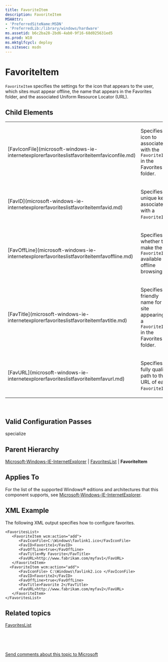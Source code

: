```yaml
---
title: FavoriteItem
description: FavoriteItem
MSHAttr:
- 'PreferredSiteName:MSDN'
- 'PreferredLib:/library/windows/hardware'
ms.assetid: b6c2ba28-2bd6-4ab0-9f16-68d025631ed5
ms.prod: W10
ms.mktglfcycl: deploy
ms.sitesec: msdn
---
```


# FavoriteItem


`FavoriteItem` specifies the settings for the icon that appears to the user, which sites must appear offline, the name that appears in the Favorites folder, and the associated Uniform Resource Locator (URL).

## Child Elements


<table>
<colgroup>
<col width="50%" />
<col width="50%" />
</colgroup>
<tbody>
<tr class="odd">
<td><p>[FavIconFile](microsoft-windows-ie-internetexplorerfavoriteslistfavoriteitemfaviconfile.md)</p></td>
<td><p>Specifies the icon to associate with the <code>FavoriteItem</code> in the Favorites folder.</p></td>
</tr>
<tr class="even">
<td><p>[FavID](microsoft-windows-ie-internetexplorerfavoriteslistfavoriteitemfavid.md)</p></td>
<td><p>Specifies a unique key to associate with a <code>FavoriteItem</code>.</p></td>
</tr>
<tr class="odd">
<td><p>[FavOffLine](microsoft-windows-ie-internetexplorerfavoriteslistfavoriteitemfavoffline.md)</p></td>
<td><p>Specifies whether to make the <code>FavoriteItem</code> available for offline browsing.</p></td>
</tr>
<tr class="even">
<td><p>[FavTitle](microsoft-windows-ie-internetexplorerfavoriteslistfavoriteitemfavtitle.md)</p></td>
<td><p>Specifies a friendly name for the site appearing as a <code>FavoriteItem</code> in the Favorites folder.</p></td>
</tr>
<tr class="odd">
<td><p>[FavURL](microsoft-windows-ie-internetexplorerfavoriteslistfavoriteitemfavurl.md)</p></td>
<td><p>Specifies a fully qualified path to the URL of each <code>FavoriteItem</code>.</p></td>
</tr>
</tbody>
</table>

 

## Valid Configuration Passes


specialize

## Parent Hierarchy


[Microsoft-Windows-IE-InternetExplorer](microsoft-windows-ie-internetexplorer.md) | [FavoritesList](microsoft-windows-ie-internetexplorerfavoriteslist.md) | **FavoriteItem**

## Applies To


For the list of the supported Windows® editions and architectures that this component supports, see [Microsoft-Windows-IE-InternetExplorer](microsoft-windows-ie-internetexplorer-win7-microsoft-windows-ie-internetexplorer.md).

## XML Example


The following XML output specifies how to configure favorites.

``` syntax
<FavoritesList>
   <FavoriteItem wcm:action="add">
      <FavIconFile>C:\Windows\favlink1.ico</FavIconFile>
      <FavID>Favorite1</FavID>
      <FavOffLine>true</FavOffLine>
      <FavTitle>My Favorite</FavTitle>
      <FavURL>http://www.fabrikam.com/myfav1</FavURL>
   </FavoriteItem>
  <FavoriteItem wcm:action="add">
      <FavIconFile> C:\Windows\favlink2.ico </FavIconFile>
      <FavID>Favorite2</FavID>
      <FavOffLine>true</FavOffLine>
      <FavTitle>Favorite 2</FavTitle>
      <FavURL>http://www.fabrikam.com/myfav2</FavURL>
   </FavoriteItem>
</FavoritesList>
```

## Related topics


[FavoritesList](microsoft-windows-ie-internetexplorerfavoriteslist.md)

 

 

[Send comments about this topic to Microsoft](mailto:wsddocfb@microsoft.com?subject=Documentation%20feedback%20%5Bp_unattend\p_unattend%5D:%20FavoriteItem%20%20RELEASE:%20%2810/3/2016%29&body=%0A%0APRIVACY%20STATEMENT%0A%0AWe%20use%20your%20feedback%20to%20improve%20the%20documentation.%20We%20don't%20use%20your%20email%20address%20for%20any%20other%20purpose,%20and%20we'll%20remove%20your%20email%20address%20from%20our%20system%20after%20the%20issue%20that%20you're%20reporting%20is%20fixed.%20While%20we're%20working%20to%20fix%20this%20issue,%20we%20might%20send%20you%20an%20email%20message%20to%20ask%20for%20more%20info.%20Later,%20we%20might%20also%20send%20you%20an%20email%20message%20to%20let%20you%20know%20that%20we've%20addressed%20your%20feedback.%0A%0AFor%20more%20info%20about%20Microsoft's%20privacy%20policy,%20see%20http://privacy.microsoft.com/default.aspx. "Send comments about this topic to Microsoft")





